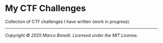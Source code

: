 # My CTF Challenges

Collection of CTF challenges I have written (work in progress).

---

*Copyright &copy; 2025 Marco Bonelli. Licensed under the MIT License.*
